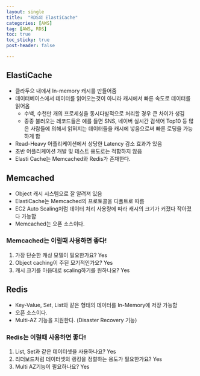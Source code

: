 ```yaml
---
layout: single
title:  "RDS의 ElastiCache"
categories: [AWS]
tag: [AWS, RDS]
toc: true
toc_sticky: true
post-header: false

---
```


## ElastiCache

- 클라두으 내에서 In-memory 캐시를 만들어줌
- 데이터베이스에서 데이터를 읽어오는것이 아니라 캐시에서 빠른 속도로 데이터를 읽어옴
    - 수백, 수천만 개의 프로세싱을 동시다발적으로 처리할 경우 큰 차이가 생김
    - 종종 불러오는 레코드들은 예를 들면 SNS, 네이버 실시간 검색어 Top10 등 많은 사람들에 의해서 읽혀지는 데이터들을 캐시에 넣음으로써 빠른 로딩을 가능하게 함
- Read-Heavy 어플리케이션에서 상당한 Latency 감소 효과가 있음
- 초반 어플리케이션 개발 및 테스트 용도로는 적합하지 않음
- Elasti Cache는 Memcached와 Redis가 존재한다.

## Memcached

- Object 캐시 시스템으로 잘 알려져 있음
- ElastiCache는 Memcached의 프로토콜을 디폴트로 따름
- EC2 Auto Scaling처럼 데이터 처리 사용량에 따라 캐시의 크기가 커졌다 작아졌다 가능함
- Memcached는 오픈 소스이다.

### Memcached는 이럴때 사용하면 좋다!

1. 가장 단순한 캐싱 모델이 필요한가요? Yes
2. Object caching이 주된 모기적인가요? Yes
3. 캐시 크기를 마음대로 scaling하기를 원하나요? Yes

## Redis

- Key-Value, Set, List와 같은 형태의 데이터를 In-Memory에 저장 가능함
- 오픈 소스이다.
- Multi-AZ 기능을 지원한다. (Disaster Recovery 기능)

### Redis는 이럴때 사용하면 좋다!

1. List, Set과 같은 데이터셋을 사용하나요? Yes
2. 리더보드처럼 데이터셋의 랭킹을 정렬하는 용도가 필요한가요? Yes
3. Multi AZ기능이 필요하나요? Yes